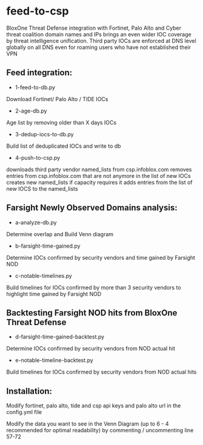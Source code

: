 # feed-to-csp
BloxOne Threat Defense integration with Fortinet, Palo Alto and Cyber threat coalition domain names and IPs brings an even wider IOC coverage by threat intelligence unification. Third party IOCs are enforced at DNS level globally on all DNS even for roaming users who have not established their VPN


## Feed integration:

* 1-feed-to-db.py

Download Fortinet/ Palo Alto / TIDE IOCs

* 2-age-db.py

Age list by removing older than X days IOCs

* 3-dedup-iocs-to-db.py

Build list of deduplicated IOCs and write to db

* 4-push-to-csp.py

downloads third party vendor named_lists from csp.infoblox.com
removes entries from csp.infoblox.com that are not anymore in the list of new IOCs
creates new named_lists if capacity requires it
adds entries from the list of new IOCS to the named_lists

## Farsight Newly Observed Domains analysis:

* a-analyze-db.py

Determine overlap and Build Venn diagram

* b-farsight-time-gained.py

Determine IOCs confirmed by security vendors and time gained by Farsight NOD

* c-notable-timelines.py

Build timelines for IOCs confirmed by more than 3 security vendors to highlight time gained by Farsight NOD


## Backtesting Farsight NOD hits from BloxOne Threat Defense

* d-farsight-time-gained-backtest.py

Determine IOCs confirmed by security vendors from NOD actual hit

* e-notable-timeline-backtest.py

Build timelines for IOCs confirmed by security vendors from NOD actual hits


## Installation:

Modify fortinet, palo alto, tide and csp api keys and palo alto url in the config.yml file

Modify the data you want to see in the Venn Diagram (up to 6 - 4 recommended for optimal readability) by commenting / uncommenting line 57-72
